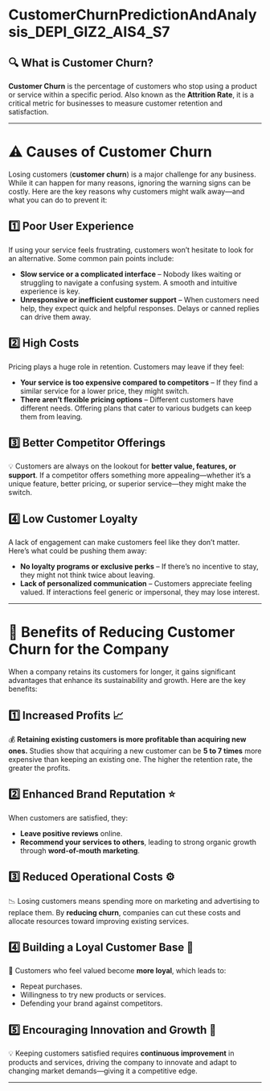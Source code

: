 # CustomerChurnPredictionAndAnalysis_DEPI_GIZ2_AIS4_S7
## 🔍 What is Customer Churn?  
**Customer Churn** is the percentage of customers who stop using a product or service within a specific period. Also known as the **Attrition Rate**, it is a critical metric for businesses to measure customer retention and satisfaction.  

---

# ⚠️ Causes of Customer Churn  

Losing customers (**customer churn**) is a major challenge for any business. While it can happen for many reasons, ignoring the warning signs can be costly. Here are the key reasons why customers might walk away—and what you can do to prevent it:

## 1️⃣ Poor User Experience  

If using your service feels frustrating, customers won’t hesitate to look for an alternative. Some common pain points include:

- **Slow service or a complicated interface** – Nobody likes waiting or struggling to navigate a confusing system. A smooth and intuitive experience is key.  
- **Unresponsive or inefficient customer support** – When customers need help, they expect quick and helpful responses. Delays or canned replies can drive them away.  

## 2️⃣ High Costs  

Pricing plays a huge role in retention. Customers may leave if they feel:  

- **Your service is too expensive compared to competitors** – If they find a similar service for a lower price, they might switch.  
- **There aren’t flexible pricing options** – Different customers have different needs. Offering plans that cater to various budgets can keep them from leaving.  

## 3️⃣ Better Competitor Offerings  

💡 Customers are always on the lookout for **better value, features, or support**. If a competitor offers something more appealing—whether it’s a unique feature, better pricing, or superior service—they might make the switch.  

## 4️⃣ Low Customer Loyalty  

A lack of engagement can make customers feel like they don’t matter. Here’s what could be pushing them away:  

- **No loyalty programs or exclusive perks** – If there’s no incentive to stay, they might not think twice about leaving.  
- **Lack of personalized communication** – Customers appreciate feeling valued. If interactions feel generic or impersonal, they may lose interest.  

---

# 🎯 Benefits of Reducing Customer Churn for the Company  

When a company retains its customers for longer, it gains significant advantages that enhance its sustainability and growth. Here are the key benefits:  

## 1️⃣ Increased Profits 📈  

💰 **Retaining existing customers is more profitable than acquiring new ones.** Studies show that acquiring a new customer can be **5 to 7 times** more expensive than keeping an existing one. The higher the retention rate, the greater the profits.  

## 2️⃣ Enhanced Brand Reputation ⭐  

When customers are satisfied, they:  
- **Leave positive reviews** online.  
- **Recommend your services to others**, leading to strong organic growth through **word-of-mouth marketing**.  

## 3️⃣ Reduced Operational Costs ⚙️  

📉 Losing customers means spending more on marketing and advertising to replace them. By **reducing churn**, companies can cut these costs and allocate resources toward improving existing services.  

## 4️⃣ Building a Loyal Customer Base 💙  

👥 Customers who feel valued become **more loyal**, which leads to:  
- Repeat purchases.  
- Willingness to try new products or services.  
- Defending your brand against competitors.  

## 5️⃣ Encouraging Innovation and Growth 🚀  

💡 Keeping customers satisfied requires **continuous improvement** in products and services, driving the company to innovate and adapt to changing market demands—giving it a competitive edge.  

---


